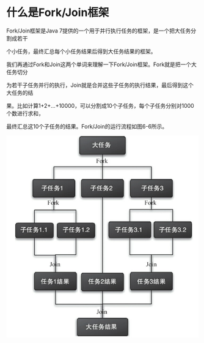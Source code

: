 # 什么是Fork/Join框架

Fork/Join框架是Java 7提供的一个用于并行执行任务的框架，是一个把大任务分割成若干

个小任务，最终汇总每个小任务结果后得到大任务结果的框架。

我们再通过Fork和Join这两个单词来理解一下Fork/Join框架。Fork就是把一个大任务切分

为若干子任务并行的执行，Join就是合并这些子任务的执行结果，最后得到这个大任务的结

果。比如计算1+2+…+10000，可以分割成10个子任务，每个子任务分别对1000个数进行求和，

最终汇总这10个子任务的结果。Fork/Join的运行流程如图6-6所示。

![](/assets/import-6-6.png)

